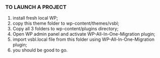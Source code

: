 ### TO LAUNCH A PROJECT

1. install fresh local WP;
2. copy this theme folder to wp-content/themes/vsbl;
3. Copy all 3 folders to wp-content/plugins directory;
4. Open WP admin panel and activate WP-All-In-One-Migration plugin;
5. import vsbl.local file from this folder using WP-All-In-One-Migration plugin;
6. you should be good to go.
